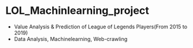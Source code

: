 # LOL_Machinlearning_project

- Value Analysis & Prediction of League of Legends Players(From 2015 to 2019)
- Data Analysis, Machinelearning, Web-crawling 
